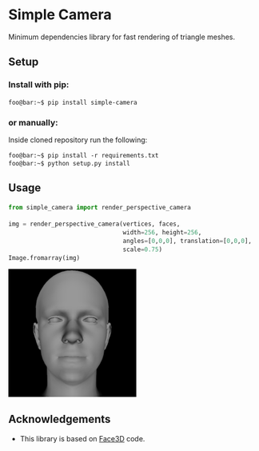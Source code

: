 # Simple Camera

Minimum dependencies library for fast rendering of triangle meshes.

## Setup

### Install with pip:
```console
foo@bar:~$ pip install simple-camera
```

### or manually:
Inside cloned repository run the following:

```console
foo@bar:~$ pip install -r requirements.txt
foo@bar:~$ python setup.py install
```

## Usage
```python
from simple_camera import render_perspective_camera

img = render_perspective_camera(vertices, faces,
                                width=256, height=256, 
                                angles=[0,0,0], translation=[0,0,0], 
                                scale=0.75) 
Image.fromarray(img)
```
![screenshot](https://github.com/kostyaev/simple_camera/blob/dev/assets/example.png?raw=true)

## Acknowledgements
* This library is based on [Face3D](https://github.com/YadiraF/face3d) code.
